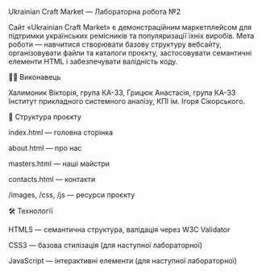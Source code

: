 Ukrainian Craft Market — Лабораторна робота №2

Сайт «Ukrainian Craft Market» є демонстраційним маркетплейсом для підтримки українських ремісників та популяризації їхніх виробів.
Мета роботи — навчитися створювати базову структуру вебсайту, організовувати файли та каталоги проєкту, застосовувати семантичні елементи HTML і забезпечувати валідність коду.

👩‍💻 Виконавець

Халимоник Вікторія, група КА-33,
Грицюк Анастасія, група КА-33
Інститут прикладного системного аналізу, КПІ ім. Ігоря Сікорського.

🧩 Структура проєкту

index.html — головна сторінка

about.html — про нас

masters.html — наші майстри

contacts.html — контакти

/images, /css, /js — ресурси проєкту

🛠 Технології

HTML5 — семантична структура, валідація через W3C Validator

CSS3 — базова стилізація (для наступної лабораторної)

JavaScript — інтерактивні елементи (для наступної лабораторної)
